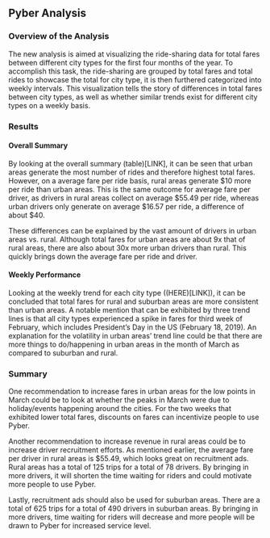 ## Pyber Analysis


### Overview of the Analysis

The new analysis is aimed at visualizing the ride-sharing data for total fares between different city types for the first four months of the year. To accomplish this task, the ride-sharing are grouped by total fares and total rides to showcase the total for city type, it is then furthered categorized into weekly intervals. This visualization tells the story of differences in total fares between city types, as well as whether similar trends exist for different city types on a weekly basis. 


### Results

#### Overall Summary

By looking at the overall summary (table)[LINK], it can be seen that urban areas generate the most number of rides and therefore highest total fares. However, on a average fare per ride basis, rural areas generate $10 more per ride than urban areas. This is the same outcome for average fare per driver, as drivers in rural areas collect on average $55.49 per ride, whereas urban drivers only generate on average $16.57 per ride, a difference of about $40. 

These differences can be explained by the vast amount of drivers in urban areas vs. rural. Although total fares for urban areas are about 9x that of rural areas, there are also about 30x more urban drivers than rural. This quickly brings down the average fare per ride and driver.


#### Weekly Performance

Looking at the weekly trend for each city type ((HERE)[LINK]), it can be concluded that total fares for rural and suburban areas are more consistent than urban areas. A notable mention that can be exhibited by three trend lines is that all city types experienced a spike in fares for third week of February, which includes President’s Day in the US (February 18, 2019). An explanation for the volatility in urban areas’ trend line could be that there are more things to do/happening in urban areas in the month of March as compared to suburban and rural. 


### Summary

One recommendation to increase fares in urban areas for the low points in March could be to look at whether the peaks in March were due to holiday/events happening around the cities. For the two weeks that exhibited lower total fares, discounts on fares can incentivize people to use Pyber. 

Another recommendation to increase revenue in rural areas could be to increase driver recruitment efforts. As mentioned earlier, the average fare per driver in rural areas is $55.49, which looks great on recruitment ads. Rural areas has a total of 125 trips for a total of 78 drivers. By bringing in more drivers, it will shorten the time waiting for riders and could motivate more people to use Pyber. 

Lastly, recruitment ads should also be used for suburban areas. There are a total of 625 trips for a total of 490 drivers in suburban areas. By bringing in more drivers, time waiting for riders will decrease and more people will be drawn to Pyber for increased service level. 


